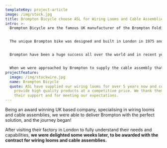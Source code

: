 ```yaml
---
templateKey: project-article
image: /img/stock.jpg
title: Brompton Bicycle choose ASL for Wiring Looms and Cable Assemblies
intro: >-
  Brompton Bicycle are the famous UK manufacturer of the Brompton Folding Bike.


  The unique Brompton bike was designed and built in London in 1975 and is still made in London today. Brompton is making over **48,000 bikes per year** and is the UK’s largest bike manufacturer.


  Brompton have been a huge success all over the world and in recent years when their demands started to soar, they needed a wiring loom supplier who could meet their requirements. Keen to keep all manufacturing in the UK and many parts as possible on their bike British, they were looking for a UK wiring loom and cable assembly supplier who was set up to guarantee first class quality and on time deliveries.


  When we were approached by Brompton to supply the cable assembly that powers the bikes dynamo lights, we were flattered and jumped at the chance of helping a UK manufacturer who was also on a journey of growth like ourselves.
projectfeature:
  image: /img/stockwire.jpg
  name: Brompton Bicycle
  quote: ASL have supplied our wiring looms for over 5 years now and continue to
    provide high quality products at a competitive price. We thank them for
    their support and for meeting our expectations.
---
```

Being an award winning UK based company, specialising in wiring looms and cable assemblies, we were able to deliver Brompton with the perfect solution, and the journey began!



After visiting their factory in London to fully understand their needs and capabilities, **we were delighted some weeks later, to be awarded with the contract for wiring looms and cable assemblies.**